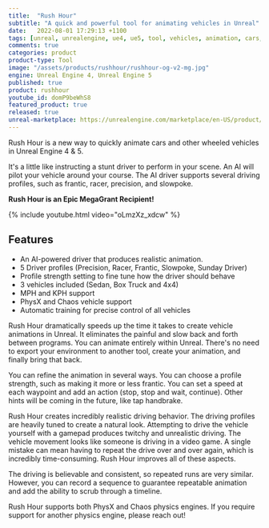 ```yaml
---
title:  "Rush Hour"
subtitle: "A quick and powerful tool for animating vehicles in Unreal"
date:   2022-08-01 17:29:13 +1100
tags: [unreal, unrealengine, ue4, ue5, tool, vehicles, animation, cars, animation, rushhour]
comments: true
categories: product
product-type: Tool
image: "/assets/products/rushhour/rushhour-og-v2-mg.jpg"
engine: Unreal Engine 4, Unreal Engine 5
published: true
product: rushhour
youtube_id: domP9beWhS8
featured_product: true
released: true
unreal-marketplace: https://unrealengine.com/marketplace/en-US/product/rush-hour-vehicle-animator
---
```


Rush Hour is a new way to quickly animate cars and other wheeled vehicles in Unreal Engine 4 & 5.

It's a little like instructing a stunt driver to perform in your scene. An AI will pilot your vehicle around your course. The AI driver supports several driving profiles, such as frantic, racer, precision, and slowpoke.

<!--more-->

**Rush Hour is an Epic MegaGrant Recipient!**

{% include youtube.html video="oLmzXz_xdcw" %}

## Features

* An AI-powered driver that produces realistic animation.
* 5 Driver profiles (Precision, Racer, Frantic, Slowpoke, Sunday Driver)
* Profile strength setting to fine tune how the driver should behave
* 3 vehicles included (Sedan, Box Truck and 4x4)
* MPH and KPH support
* PhysX and Chaos vehicle support
* Automatic training for precise control of all vehicles

Rush Hour dramatically speeds up the time it takes to create vehicle animations in Unreal. It eliminates the painful and slow back and forth between programs. You can animate entirely within Unreal. There's no need to export your environment to another tool, create your animation, and finally bring that back.

You can refine the animation in several ways. You can choose a profile strength, such as making it more or less frantic. You can set a speed at each waypoint and add an action (stop, stop and wait, continue). Other hints will be coming in the future, like tap handbrake.

Rush Hour creates incredibly realistic driving behavior. The driving profiles are heavily tuned to create a natural look. Attempting to drive the vehicle yourself with a gamepad produces twitchy and unrealistic driving. The vehicle movement looks like someone is driving in a video game. A single mistake can mean having to repeat the drive over and over again, which is incredibly time-consuming. Rush Hour improves all of these aspects.

The driving is believable and consistent, so repeated runs are very similar. However, you can record a sequence to guarantee repeatable animation and add the ability to scrub through a timeline.

Rush Hour supports both PhysX and Chaos physics engines. If you require support for another physics engine, please reach out!
